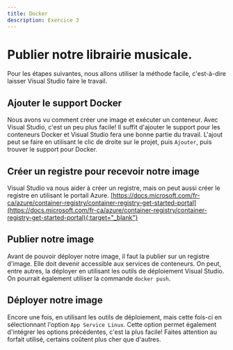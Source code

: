 ```yaml
---
title: Docker
description: Exercice 3
---
```


# Publier notre librairie musicale.
Pour les étapes suivantes, nous allons utiliser la méthode facile, c'est-à-dire laisser Visual Studio faire le travail.

## Ajouter le support Docker

Nous avons vu comment créer une image et exécuter un conteneur. Avec Visual Studio, c'est un peu plus facile! Il suffit d'ajouter le support pour les conteneurs Docker et Visual Studio fera une bonne partie du travail. L'ajout peut se faire en utilisant le clic de droite sur le projet, puis `Ajouter`, puis trouver le support pour Docker.

## Créer un registre pour recevoir notre image
Visual Studio va nous aider à créer un registre, mais on peut aussi créer le registre en utilisant le portail Azure.
[https://docs.microsoft.com/fr-ca/azure/container-registry/container-registry-get-started-portal](https://docs.microsoft.com/fr-ca/azure/container-registry/container-registry-get-started-portal){:target="_blank"}

## Publier notre image
Avant de pouvoir déployer notre image, il faut la publier sur un registre d'image. Elle doit devenir accessible aux services de conteneurs.
On peut, entre autres, la déployer en utilisant les outils de déploiement Visual Studio. On pourrait également utiliser la commande `docker push`.


## Déployer notre image
Encore une fois, en utilisant les outils de déploiement, mais cette fois-ci en sélectionnant l'option `App Service Linux`. Cette option permet également d'intégrer les options précédentes, c'est la plus facile!
Faites attention au forfait utilisé, certains coûtent plus cher que d'autres.